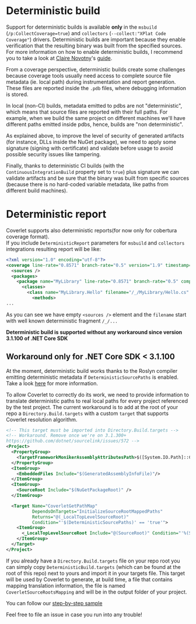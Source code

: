 # Deterministic build

Support for deterministic builds is available **only** in the `msbuild` (`/p:CollectCoverage=true`) and `collectors` (`--collect:"XPlat Code Coverage"`) drivers. Deterministic builds are important because they enable verification that the resulting binary was built from the specified sources. For more information on how to enable deterministic builds, I recommend you to take a look at [Claire Novotny](https://github.com/clairernovotny)'s [guide](https://github.com/clairernovotny/DeterministicBuilds).

From a coverage perspective, deterministic builds create some challenges because coverage tools usually need access to complete source file metadata (ie. local path) during instrumentation and report generation. These files are reported inside the `.pdb` files, where debugging information is stored.

In local (non-CI) builds, metadata emitted to pdbs are not "deterministic", which means that source files are reported with their full paths. For example, when we build the same project on different machines we'll have different paths emitted inside pdbs, hence, builds are "non deterministic".  

As explained above, to improve the level of security of generated artifacts (for instance, DLLs inside the NuGet package), we need to apply some signature (signing with certificate) and validate before usage to avoid possible security issues like tampering.

Finally, thanks to deterministic CI builds (with the `ContinuousIntegrationBuild` property set to `true`) plus signature we can validate artifacts and be sure that the binary was built from specific sources (because there is no hard-coded variable metadata, like paths from different build machines).

# Deterministic report

Coverlet supports also deterministic reports(for now only for cobertura coverage format).  
If you include `DeterministicReport` parameters for `msbuild` and `collectors` integrations resulting report will be like:
```xml
<?xml version="1.0" encoding="utf-8"?>
<coverage line-rate="0.8571" branch-rate="0.5" version="1.9" timestamp="1612702997" lines-covered="6" lines-valid="7" branches-covered="1" branches-valid="2">
  <sources />
  <packages>
    <package name="MyLibrary" line-rate="0.8571" branch-rate="0.5" complexity="3">
      <classes>
        <class name="MyLibrary.Hello" filename="/_/MyLibrary/Hello.cs" line-rate="0.8571" branch-rate="0.5" complexity="3">
          <methods>
...
```
As you can see we have empty `<sources />` element and the `filename` start with well known deterministic fragment `/_/...`

**Deterministic build is supported without any workaround since version 3.1.100 of .NET Core SDK**

## Workaround only for .NET Core SDK < 3.1.100

At the moment, deterministic build works thanks to the Roslyn compiler emitting deterministic metadata if `DeterministicSourcePaths` is enabled. Take a look [here](https://github.com/dotnet/sourcelink/tree/master/docs#deterministicsourcepaths) for more information.

To allow Coverlet to correctly do its work, we need to provide information to translate deterministic paths to real local paths for every project referenced by the test project. The current workaround is to add at the root of your repo a `Directory.Build.targets` with a custom `target` that supports Coverlet resolution algorithm.

```xml
<!-- This target must be imported into Directory.Build.targets -->
<!-- Workaround. Remove once we're on 3.1.300+
https://github.com/dotnet/sourcelink/issues/572 -->
<Project>
  <PropertyGroup>
    <TargetFrameworkMonikerAssemblyAttributesPath>$([System.IO.Path]::Combine('$(IntermediateOutputPath)','$(TargetFrameworkMoniker).AssemblyAttributes$(DefaultLanguageSourceExtension)'))</TargetFrameworkMonikerAssemblyAttributesPath>
  </PropertyGroup>
  <ItemGroup>
    <EmbeddedFiles Include="$(GeneratedAssemblyInfoFile)"/>
  </ItemGroup>
  <ItemGroup>
    <SourceRoot Include="$(NuGetPackageRoot)" />
  </ItemGroup>

  <Target Name="CoverletGetPathMap"
          DependsOnTargets="InitializeSourceRootMappedPaths"
          Returns="@(_LocalTopLevelSourceRoot)"
          Condition="'$(DeterministicSourcePaths)' == 'true'">
    <ItemGroup>
      <_LocalTopLevelSourceRoot Include="@(SourceRoot)" Condition="'%(SourceRoot.NestedRoot)' == ''"/>
    </ItemGroup>
  </Target>
</Project>

```

If you already have a `Directory.Build.targets` file on your repo root you can simply copy `DeterministicBuild.targets` (which can be found at the root of this repo) next to yours and import it in your targets file. This target will be used by Coverlet to generate, at build time, a file that contains mapping translation information, the file is named `CoverletSourceRootsMapping` and will be in the output folder of your project.

You can follow our [step-by-step sample](Examples.md)

Feel free to file an issue in case you run into any trouble!

